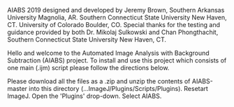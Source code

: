 AIABS 2019 designed and developed by Jeremy Brown, Southern Arkansas University Magnolia, AR. Southern Connecticut State University New Haven, CT. University of Colorado Boulder, CO.
Special thanks for the testing and guidance provided by both Dr. Mikolaj Sulkowski and Chan Phongthachit, Southern Connecticut State University New Haven, CT.

Hello and welcome to the Automated Image Analysis with Background Subtraction (AIABS) project.
To install and use this project which consists of one main (.ijm) script please follow the directions below.

Please download all the files as a .zip and unzip the contents of AIABS-master into this directory (...ImageJ/Plugins/Scripts/Plugins).
Resetart ImageJ.
Open the 'Plugins' drop-down.
Select AIABS.
